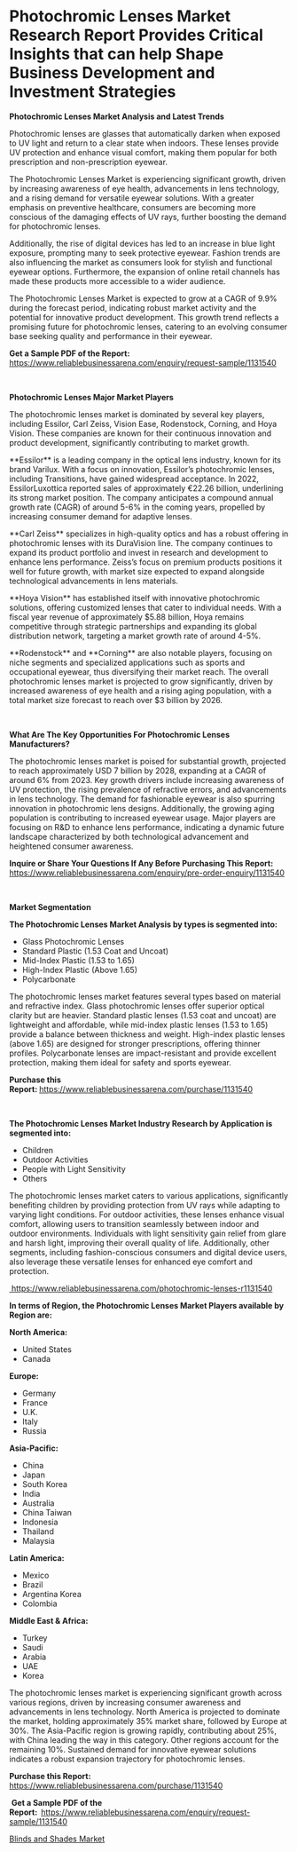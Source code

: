 <p><h1>Photochromic Lenses Market Research Report Provides Critical Insights that can help Shape Business Development and Investment Strategies</h1></p><p><strong>Photochromic Lenses Market Analysis and Latest Trends</strong></p>
<p><p>Photochromic lenses are glasses that automatically darken when exposed to UV light and return to a clear state when indoors. These lenses provide UV protection and enhance visual comfort, making them popular for both prescription and non-prescription eyewear.</p><p>The Photochromic Lenses Market is experiencing significant growth, driven by increasing awareness of eye health, advancements in lens technology, and a rising demand for versatile eyewear solutions. With a greater emphasis on preventive healthcare, consumers are becoming more conscious of the damaging effects of UV rays, further boosting the demand for photochromic lenses.</p><p>Additionally, the rise of digital devices has led to an increase in blue light exposure, prompting many to seek protective eyewear. Fashion trends are also influencing the market as consumers look for stylish and functional eyewear options. Furthermore, the expansion of online retail channels has made these products more accessible to a wider audience.</p><p>The Photochromic Lenses Market is expected to grow at a CAGR of 9.9% during the forecast period, indicating robust market activity and the potential for innovative product development. This growth trend reflects a promising future for photochromic lenses, catering to an evolving consumer base seeking quality and performance in their eyewear.</p></p>
<p><strong>Get a Sample PDF of the Report:&nbsp;</strong> <a href="https://www.reliablebusinessarena.com/enquiry/request-sample/1131540?utm_campaign=2401&utm_medium=2&utm_source=Github&utm_content=ia&utm_term=09022025&utm_id=photochromic-lenses">https://www.reliablebusinessarena.com/enquiry/request-sample/1131540</a></p>
<p>&nbsp;</p>
<p><strong>Photochromic Lenses Major Market Players</strong></p>
<p><p>The photochromic lenses market is dominated by several key players, including Essilor, Carl Zeiss, Vision Ease, Rodenstock, Corning, and Hoya Vision. These companies are known for their continuous innovation and product development, significantly contributing to market growth.</p><p>**Essilor** is a leading company in the optical lens industry, known for its brand Varilux. With a focus on innovation, Essilor’s photochromic lenses, including Transitions, have gained widespread acceptance. In 2022, EssilorLuxottica reported sales of approximately €22.26 billion, underlining its strong market position. The company anticipates a compound annual growth rate (CAGR) of around 5-6% in the coming years, propelled by increasing consumer demand for adaptive lenses.</p><p>**Carl Zeiss** specializes in high-quality optics and has a robust offering in photochromic lenses with its DuraVision line. The company continues to expand its product portfolio and invest in research and development to enhance lens performance. Zeiss’s focus on premium products positions it well for future growth, with market size expected to expand alongside technological advancements in lens materials.</p><p>**Hoya Vision** has established itself with innovative photochromic solutions, offering customized lenses that cater to individual needs. With a fiscal year revenue of approximately $5.88 billion, Hoya remains competitive through strategic partnerships and expanding its global distribution network, targeting a market growth rate of around 4-5%.</p><p>**Rodenstock** and **Corning** are also notable players, focusing on niche segments and specialized applications such as sports and occupational eyewear, thus diversifying their market reach. The overall photochromic lenses market is projected to grow significantly, driven by increased awareness of eye health and a rising aging population, with a total market size forecast to reach over $3 billion by 2026.</p></p>
<p>&nbsp;</p>
<p><strong>What Are The Key Opportunities For Photochromic Lenses Manufacturers?</strong></p>
<p><p>The photochromic lenses market is poised for substantial growth, projected to reach approximately USD 7 billion by 2028, expanding at a CAGR of around 6% from 2023. Key growth drivers include increasing awareness of UV protection, the rising prevalence of refractive errors, and advancements in lens technology. The demand for fashionable eyewear is also spurring innovation in photochromic lens designs. Additionally, the growing aging population is contributing to increased eyewear usage. Major players are focusing on R&D to enhance lens performance, indicating a dynamic future landscape characterized by both technological advancement and heightened consumer awareness.</p></p>
<p><strong>Inquire or Share Your Questions If Any Before Purchasing This Report:</strong> <a href="https://www.reliablebusinessarena.com/enquiry/pre-order-enquiry/1131540?utm_campaign=2401&utm_medium=2&utm_source=Github&utm_content=ia&utm_term=09022025&utm_id=photochromic-lenses">https://www.reliablebusinessarena.com/enquiry/pre-order-enquiry/1131540</a></p>
<p>&nbsp;</p>
<p><strong>Market Segmentation</strong></p>
<p><strong>The Photochromic Lenses Market Analysis by types is segmented into:</strong></p>
<p><ul><li>Glass Photochromic Lenses</li><li>Standard Plastic (1.53 Coat and Uncoat)</li><li>Mid-Index Plastic (1.53 to 1.65)</li><li>High-Index Plastic (Above 1.65)</li><li>Polycarbonate</li></ul></p>
<p><p>The photochromic lenses market features several types based on material and refractive index. Glass photochromic lenses offer superior optical clarity but are heavier. Standard plastic lenses (1.53 coat and uncoat) are lightweight and affordable, while mid-index plastic lenses (1.53 to 1.65) provide a balance between thickness and weight. High-index plastic lenses (above 1.65) are designed for stronger prescriptions, offering thinner profiles. Polycarbonate lenses are impact-resistant and provide excellent protection, making them ideal for safety and sports eyewear.</p></p>
<p><strong>Purchase this Report:&nbsp;</strong><a href="https://www.reliablebusinessarena.com/purchase/1131540?utm_campaign=2401&utm_medium=2&utm_source=Github&utm_content=ia&utm_term=09022025&utm_id=photochromic-lenses">https://www.reliablebusinessarena.com/purchase/1131540</a></p>
<p>&nbsp;</p>
<p><strong>The Photochromic Lenses Market Industry Research by Application is segmented into:</strong></p>
<p><ul><li>Children</li><li>Outdoor Activities</li><li>People with Light Sensitivity</li><li>Others</li></ul></p>
<p><p>The photochromic lenses market caters to various applications, significantly benefiting children by providing protection from UV rays while adapting to varying light conditions. For outdoor activities, these lenses enhance visual comfort, allowing users to transition seamlessly between indoor and outdoor environments. Individuals with light sensitivity gain relief from glare and harsh light, improving their overall quality of life. Additionally, other segments, including fashion-conscious consumers and digital device users, also leverage these versatile lenses for enhanced eye comfort and protection.</p></p>
<p><a href="https://www.reliablebusinessarena.com/photochromic-lenses-r1131540?utm_campaign=2401&utm_medium=2&utm_source=Github&utm_content=ia&utm_term=09022025&utm_id=photochromic-lenses">&nbsp;https://www.reliablebusinessarena.com/photochromic-lenses-r1131540</a></p>
<p><strong>In terms of Region, the Photochromic Lenses Market Players available by Region are:</strong></p>
<p>
    <p> <strong> North America: </strong>
        <ul>
            <li>United States</li>
            <li>Canada</li>
        </ul>
        </p> 
    <p> <strong> Europe: </strong>
        <ul>
            <li>Germany</li>
            <li>France</li>
            <li>U.K.</li>
            <li>Italy</li>
            <li>Russia</li>
        </ul>
        </p> 
    <p> <strong> Asia-Pacific: </strong>
        <ul>
            <li>China</li>
            <li>Japan</li>
            <li>South Korea</li>
            <li>India</li>
            <li>Australia</li>
            <li>China Taiwan</li>
            <li>Indonesia</li>
            <li>Thailand</li>
            <li>Malaysia</li>
        </ul>
        </p> 
    <p> <strong> Latin America: </strong>
        <ul>
            <li>Mexico</li>
            <li>Brazil</li>
            <li>Argentina Korea</li>
            <li>Colombia</li>
        </ul>
        </p> 
    <p> <strong> Middle East & Africa: </strong>
        <ul>
            <li>Turkey</li>
            <li>Saudi</li>
            <li>Arabia</li>
            <li>UAE</li>
            <li>Korea</li>
        </ul>
    </p>
    </p>
<p><p>The photochromic lenses market is experiencing significant growth across various regions, driven by increasing consumer awareness and advancements in lens technology. North America is projected to dominate the market, holding approximately 35% market share, followed by Europe at 30%. The Asia-Pacific region is growing rapidly, contributing about 25%, with China leading the way in this category. Other regions account for the remaining 10%. Sustained demand for innovative eyewear solutions indicates a robust expansion trajectory for photochromic lenses.</p></p>
<p><strong>Purchase this Report: </strong><a href="https://www.reliablebusinessarena.com/purchase/1131540?utm_campaign=2401&utm_medium=2&utm_source=Github&utm_content=ia&utm_term=09022025&utm_id=photochromic-lenses">https://www.reliablebusinessarena.com/purchase/1131540</a></p>
<p>&nbsp;<strong>Get a Sample PDF of the Report:&nbsp;&nbsp;</strong><a href="https://www.reliablebusinessarena.com/enquiry/request-sample/1131540?utm_campaign=2401&utm_medium=2&utm_source=Github&utm_content=ia&utm_term=09022025&utm_id=photochromic-lenses">https://www.reliablebusinessarena.com/enquiry/request-sample/1131540</a></p>
<p><strong></strong></p>
<p><p><a href="https://github.com/rabiumofer/Market-Research-Report-List-1/blob/main/blinds-and-shades-market.md?utm_campaign=2401&utm_medium=2&utm_source=Github&utm_content=ia&utm_term=09022025&utm_id=photochromic-lenses">Blinds and Shades Market</a></p></p>